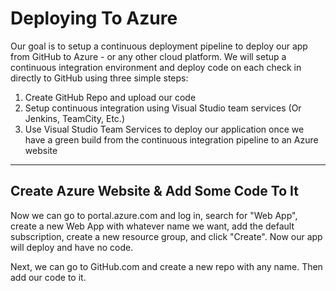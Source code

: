 # Deploying To Azure

Our goal is to setup a continuous deployment pipeline to deploy our app from GitHub to Azure - or any other cloud platform. We will setup a continuous integration environment and deploy code on each check in directly to GitHub using three simple steps:

1. Create GitHub Repo and upload our code
2. Setup continuous integration using Visual Studio team services (Or Jenkins, TeamCity, Etc.)
3. Use Visual Studio Team Services to deploy our application once we have a green build from the continuous integration pipeline to an Azure website

***

## Create Azure Website & Add Some Code To It

Now we can go to portal.azure.com and log in, search for "Web App", create a new Web App with whatever name we want, add the default subscription, create a new resource group, and click "Create". Now our app will deploy and have no code.

Next, we can go to GitHub.com and create a new repo with any name. Then add our code to it.

